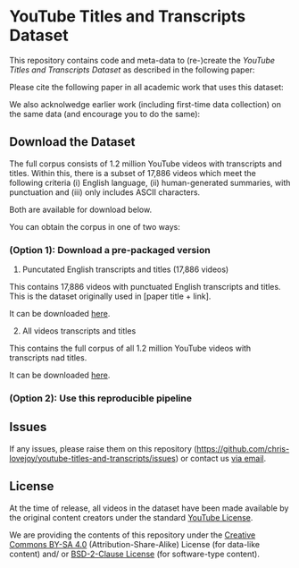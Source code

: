 # YouTube Titles and Transcripts Dataset

This repository contains code and meta-data to (re-)create the *YouTube Titles and Transcripts Dataset* as described in the following paper:

<!-- [paper title - to add] -->


Please cite the following paper in all academic work that uses this dataset:

<!-- [embed block of citation] -->


We also acknolwedge earlier work (including first-time data collection) on the same data (and encourage you to do the same):

<!-- [link to original YouTube100M dataset paper] -->



## Download the Dataset

The full corpus consists of 1.2 million YouTube videos with transcripts and titles. Within this, there is a subset of 17,886 videos which meet the following criteria (i) English language, (ii) human-generated summaries, with punctuation and (iii) only includes ASCII characters.

Both are available for download below.

<!-- TODO: add further description of the dataset; columns, etc -->


You can obtain the corpus in one of two ways:

### (Option 1): Download a pre-packaged version

1. Puncutated English transcripts and titles (17,886 videos)

This contains 17,886 videos with punctuated English transcripts and titles. This is the dataset originally used in [paper title + link].

It can be downloaded [here](https://drive.google.com/uc?export=download&id=1iIdTK7mkzDmz7lYcZrcoEPpTIYYLTqoh).


2. All videos transcripts and titles

This contains the full corpus of all 1.2 million YouTube videos with transcripts nad titles. 

It can be downloaded [here](https://drive.google.com/uc?export=download&id=1K2fuVNHTK3IKQr3_I3Z0khQ-ss09WBYA).



### (Option 2): Use this reproducible pipeline

<!-- TO DO: add link to subfolder README.md which walks through this -->



## Issues

If any issues, please raise them on this repository (https://github.com/chris-lovejoy/youtube-titles-and-transcripts/issues) or contact us [via email](mailto:snlpgroup0@gmail.com).


## License
At the time of release, all videos in the dataset have been made available by the original content creators under the standard [YouTube License](https://www.youtube.com/static?template=terms).

We are providing the contents of this repository under the [Creative Commons BY-SA 4.0](https://creativecommons.org/licenses/by-sa/4.0/) (Attribution-Share-Alike) License (for data-like content) and/ or [BSD-2-Clause License](https://opensource.org/licenses/BSD-2-Clause) (for software-type content).

